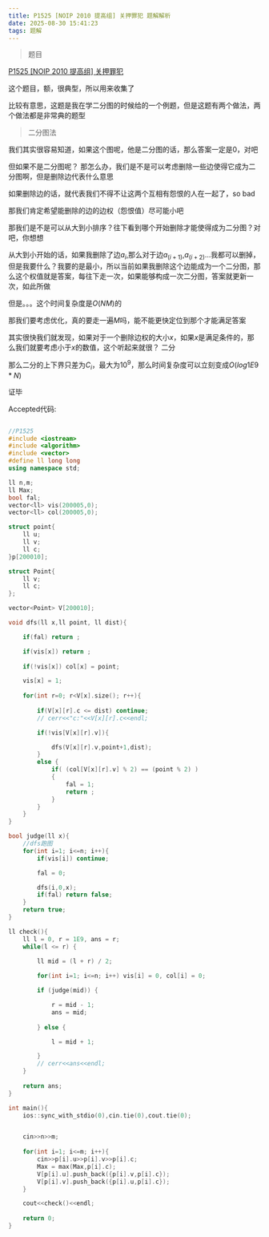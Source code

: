 ```yaml
---
title: P1525 [NOIP 2010 提高组] 关押罪犯 题解解析
date: 2025-08-30 15:41:23
tags: 题解
---
```


>题目

[P1525 [NOIP 2010 提高组] 关押罪犯](https://www.luogu.com.cn/problem/P1525)

这个题目，额，很典型，所以用来收集了

比较有意思，这题是我在学二分图的时候给的一个例题，但是这题有两个做法，两个做法都是非常典的题型

>二分图法

我们其实很容易知道，如果这个图呢，他是二分图的话，那么答案一定是$0$，对吧

但如果不是二分图呢？ 那怎么办，我们是不是可以考虑删除一些边使得它成为二分图啊，但是删除边代表什么意思

如果删除边的话，就代表我们不得不让这两个互相有怨恨的人在一起了，so bad

那我们肯定希望能删除的边的边权（怨恨值）尽可能小吧

那我们是不是可以从大到小排序？往下看到哪个开始删除才能使得成为二分图？对吧，你想想

从大到小开始的话，如果我删除了边$a_i$,那么对于边$a_(i+1)$,$a_(i+2)$...我都可以删掉，但是我要什么？我要的是最小，所以当前如果我删除这个边能成为一个二分图，那么这个权值就是答案，每往下走一次，如果能够构成一次二分图，答案就更新一次，如此所做

但是。。。这个时间复杂度是$O(NM)$的

那我们要考虑优化，真的要走一遍$M$吗，能不能更快定位到那个才能满足答案

其实很快我们就发现，如果对于一个删除边权的大小$x$，如果$x$是满足条件的，那么我们就要考虑小于$x$的数值，这个听起来就很？ 二分

那么二分的上下界只差为$C_i$，最大为$10^9$，那么时间复杂度可以立刻变成$O(log1E9 * N)$

证毕

Accepted代码:
```cpp

//P1525 
#include <iostream>
#include <algorithm>
#include <vector>
#define ll long long
using namespace std;

ll n,m;
ll Max;
bool fal;
vector<ll> vis(200005,0);
vector<ll> col(200005,0);

struct point{
    ll u;
    ll v;
    ll c;
}p[200010];

struct Point{
    ll v;
    ll c;
};

vector<Point> V[200010];

void dfs(ll x,ll point, ll dist){

    if(fal) return ;

    if(vis[x]) return ;
    
    if(!vis[x]) col[x] = point;

    vis[x] = 1;
    
    for(int r=0; r<V[x].size(); r++){
         
        if(V[x][r].c <= dist) continue;
        // cerr<<"c:"<<V[x][r].c<<endl;

        if(!vis[V[x][r].v]){

            dfs(V[x][r].v,point+1,dist);
        }
        else {
            if( (col[V[x][r].v] % 2) == (point % 2) )
            {
                fal = 1;
                return ;
            }
        }
    }
}

bool judge(ll x){
    //dfs跑图
    for(int i=1; i<=n; i++){
        if(vis[i]) continue;

        fal = 0;

        dfs(i,0,x);
        if(fal) return false;
    }
    return true;
}

ll check(){
    ll l = 0, r = 1E9, ans = r;
    while(l <= r) {
        
        ll mid = (l + r) / 2;

        for(int i=1; i<=n; i++) vis[i] = 0, col[i] = 0;

        if (judge(mid)) {

            r = mid - 1;
            ans = mid;
            
        } else {

            l = mid + 1;

        }
        // cerr<<ans<<endl;
    }
    
    return ans;
}

int main(){
    ios::sync_with_stdio(0),cin.tie(0),cout.tie(0);


    cin>>n>>m;
    
    for(int i=1; i<=m; i++){
        cin>>p[i].u>>p[i].v>>p[i].c;
        Max = max(Max,p[i].c);
        V[p[i].u].push_back({p[i].v,p[i].c});
        V[p[i].v].push_back({p[i].u,p[i].c});
    } 

    cout<<check()<<endl;
    
    return 0;
}

```